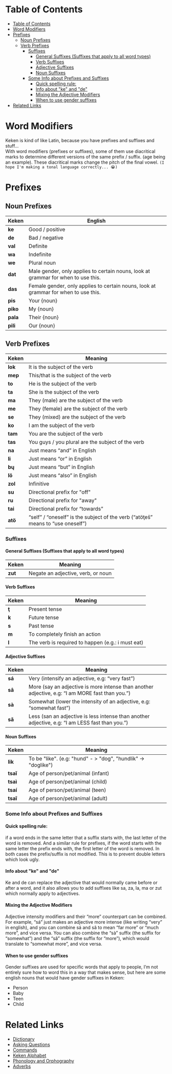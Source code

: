# Table of Contents
- [Table of Contents](#table-of-contents)
- [Word Modifiers](#word-modifiers)
- [Prefixes](#prefixes)
	- [Noun Prefixes](#noun-prefixes)
	- [Verb Prefixes](#verb-prefixes)
		- [Suffixes](#suffixes)
			- [General Suffixes (Suffixes that apply to all word types)](#general-suffixes-suffixes-that-apply-to-all-word-types)
			- [Verb Suffixes](#verb-suffixes)
			- [Adjective Suffixes](#adjective-suffixes)
			- [Noun Suffixes](#noun-suffixes)
		- [Some Info about Prefixes and Suffixes](#some-info-about-prefixes-and-suffixes)
			- [Quick spelling rule:](#quick-spelling-rule)
			- [Info about "ke" and "de"](#info-about-ke-and-de)
			- [Mixing the Adjective Modifiers](#mixing-the-adjective-modifiers)
			- [When to use gender suffixes](#when-to-use-gender-suffixes)
- [Related Links](#related-links)


# Word Modifiers
Keken is kind of like Latin, because you have prefixes and suffixes and stuff...   
With word modifiers (prefixes or suffixes), some of them use diacritical marks to determine  different versions of the same prefix / suffix. (age being an example). These diacritical marks  change the pitch of the final vowel. `(I hope I'm making a tonal language correctly... 😭)`  

# Prefixes
## Noun Prefixes

| Keken | English |
| --------- | ----------- |
| **ke** | Good / positive |
| **de** | Bad / negative |
| **val** | Definite |
| **wa** | Indefinite |
| **we** | Plural noun |
| **dat** | Male gender, only applies to certain nouns, look at grammar for when to use this. |
| **das** | Female gender, only applies to certain nouns, look at grammar for when to use this. |
| **pis** | Your {noun} |
| **piko** | My {noun} |
| **pala** | Their {noun} |
| **pili** | Our {noun} |

## Verb Prefixes

| Keken | Meaning |
| ---------- | ---------- |
| **lok** | It is the subject of the verb |
| **mep** | This/that is the subject of the verb |
| **to** | He is the subject of the verb |
| **ta** | She is the subject of the verb |
| **ma** | They (male) are the subject of the verb |
| **me** | They (female) are the subject of the verb |
| **se** | They (mixed) are the subject of the verb |
| **ko** | I am the subject of the verb |
| **tam** | You are the subject of the verb |
| **tas** | You guys / you plural are the subject of the verb |
| **na** | Just means “and” in English |
| **li** | Just means “or” in English |
| **bų** | Just means “but” in English |
| **lö** | Just means “also” in English |
| **zol** | Infinitive |
| **su** | Directional prefix for "off" |
| **ru** | Directional prefix for "away" |
| **tai** | Directional prefix for “towards” |
| **atö** | “self” / “oneself” is the subject of the verb (“atöţes̄” means to “use oneself”) |

### Suffixes

#### General Suffixes (Suffixes that apply to all word types)

| Keken | Meaning |
| --------- | ------------ |
| **zut** | Negate an adjective, verb, or noun |

#### Verb Suffixes

| Keken | Meaning |
| ------------ | ---------- |
| **ţ** | Present tense |
| **k** | Future tense |
| **s** | Past tense |
| **m** | To completely finish an action |
| **l** | The verb is required to happen (e.g.: i must eat) |

#### Adjective Suffixes

| Keken | Meaning |
| ---------- | -------- |
| **sá** | Very (intensify an adjective, e.g: “very fast”) |
| **sâ** | More (say an adjective is more intense than another adjective, e.g: “I am MORE fast than you.”) |
| **sà** | Somewhat (lower the intensity of an adjective, e.g: “somewhat fast”) |
| **sǎ** | Less (san an adjective is less intense than another adjective, e.g: “I am LESS fast than you.”) |

#### Noun Suffixes

| Keken | Meaning |
| --------- | --------- |
| **lik** | To be "like". (e.g: "hund" \- \> "dog", "hundlik" \-\> "doglike") |
| **tsaǐ** | Age of person/pet/animal (infant) |
| **tsaì** | Age of person/pet/animal (child) |
| **tsaí** | Age of person/pet/animal (teen) |
| **tsaî** | Age of person/pet/animal (adult) |

### Some Info about Prefixes and Suffixes

#### Quick spelling rule:
if a word ends in the same letter that a suffix starts with, the last letter of the word is removed. And a similar rule for prefixes, if the word starts with the same letter the prefix ends with, the first letter of the word is removed. In both cases the prefix/suffix is not modified. This is to prevent double letters which look ugly.

#### Info about "ke" and "de"

Ke and de can replace the adjective that would normally came before or after a word, and it also allows you to add suffixes like sa, za, la, ma or zut which normally apply to adjectives.

#### Mixing the Adjective Modifiers

Adjective intensity modifiers and their “more” counterpart can be combined. For example, “sá” just makes an adjective more intense (like writing “very” in english), and you can combine sá and sâ to mean “far more” or “much more”, and vice versa. You can also combine the “sà” suffix (the suffix for “somewhat”) and the “sâ” suffix (the suffix for “more”), which would translate to “somewhat more”, and vice versa.

#### When to use gender suffixes

Gender suffixes are used for specific words that apply to people, I’m not entirely sure how to word this in a way that makes sense, but here are some english nouns that would have gender suffixes in Keken:

- Person  
- Baby  
- Teen  
- Child

# Related Links
- [Dictionary](dictionary.md)
- [Asking Questions](asking_questions.md)
- [Commands](commands.md)
- [Keken Alphabet](keken_alphabet.md)
- [Phonology and Orphography](phonology_and_orthography.md)
- [Adverbs](adverbs.md)